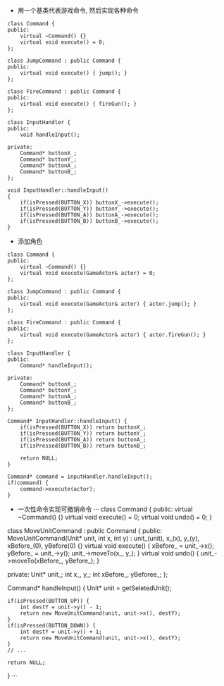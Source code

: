 * 用一个基类代表游戏命令, 然后实现各种命令
```
class Command {
public:
    virtual ~Command() {}
    virtual void execute() = 0;
};

class JumpCommand : public Command {
public:
    virtual void execute() { jump(); }
};

class FireCommand : public Command {
public:
    virtual void execute() { fireGun(); }
};

class InputHandler {
public:
    void handleInput();

private:
    Command* buttonX_;
    Command* buttonY_;
    Command* buttonA_;
    Command* buttonB_;
};

void InputHandler::handleInput()
{
    if(isPressed(BUTTON_X)) buttonX_->execute();
    if(isPressed(BUTTON_Y)) buttonY_->execute();
    if(isPressed(BUTTON_A)) buttonA_->execute();
    if(isPressed(BUTTON_B)) buttonB_->execute();
}
```
* 添加角色
```
class Command {
public:
    virtual ~Command() {}
    virtual void execute(GameActor& actor) = 0;
};

class JumpCommand : public Command {
public:
    virtual void execute(GameActor& actor) { actor.jump(); }
};

class FireCommand : public Command {
public:
    virtual void execute(GameActor& actor) { actor.fireGun(); }
};

class InputHandler {
public:
    Command* handleInput();

private:
    Command* buttonX_;
    Command* buttonY_;
    Command* buttonA_;
    Command* buttonB_;
};

Command* InputHandler::handleInput() {
    if(isPressed(BUTTON_X)) return buttonX_;
    if(isPressed(BUTTON_Y)) return buttonY_;
    if(isPressed(BUTTON_A)) return buttonA_;
    if(isPressed(BUTTON_B)) return buttonB_;

    return NULL;
}

Command* command = inputHandler.handleInput();
if(command) {
    command->execute(actor);
}
```
* 一次性命令实现可撤销命令
···
class Command {
public:
    virtual ~Command() {}
    virtual void execute() = 0;
    virtual void undo() = 0;
}

class MoveUnitCommand : public Command {
public:
    MoveUnitCommand(Unit* unit, int x, int y)
        : unit_(unit), x_(x), y_(y), xBefore_(0), yBefore(0) {}
    virtual void execute() {
        xBefore_ = unit_->x();
        yBefore_ = unit_->y();
        unit_->moveTo(x_, y_);
    }
    virtual void undo() {
        unit_->moveTo(xBefore_, yBefore_);
    }

private:
    Unit* unit_;
    int x_, y_;
    int xBefore_, yBeforee_;
};

Command* handleInput() {
    Unit* unit = getSeletedUnit();

    if(isPressed(BUTTON_UP)) {
        int destY = unit->y() - 1;
        return new MoveUnitCommand(unit, unit->x(), destY);
    }
    if(isPressed(BUTTON_DOWN)) {
        int destY = unit->y() + 1;
        return new MoveUnitCommand(unit, unit->x(), destY);
    }
    // ...
    
    return NULL;
}
···